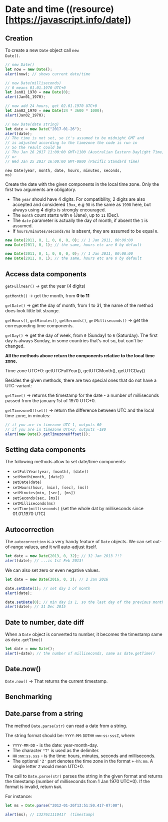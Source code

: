# **Date and time** ((resource)[https://javascript.info/date])

## **Creation**

To create a new <code>Date</code> object call <code>new Date()</code>.

```javascript
// new Date()
let now = new Date();
alert(now); // shows current date/time

// new Date(milliseconds)
// 0 means 01.01.1970 UTC+0
let Jan01_1970 = new Date(0);
alert(Jan01_1970);

// now add 24 hours, get 02.01.1970 UTC+0
let Jan02_1970 = new Date(24 * 3600 * 1000);
alert(Jan02_1970);

// new Date(date string)
let date = new Date("2017-01-26");
alert(date);
// The time is not set, so it's assumed to be midnight GMT and
// is adjusted according to the timezone the code is run in
// So the result could be
// Thu Jan 26 2017 11:00:00 GMT+1100 (Australian Eastern Daylight Time)
// or
// Wed Jan 25 2017 16:00:00 GMT-0800 (Pacific Standard Time)
```

<code>new Date(year, month, date, hours, minutes, seconds, ms)</code>

Create the date with the given components in the local time zone. Only the first two arguments are obligatory.

-   The <code>year</code> should have 4 digits. For compatibility, 2 digits are also accepted and considered <code>19xx</code>, e.g <code>98</code> is the same as <code>1998</code> here, but always using 4 digits is strongly encouraged.
-   The <code>month</code> count starts with <code>0</code> (Jane), up to <code>11</code> (Dec).
-   The <code>date</code> parameter is actually the day of month, if absent the <code>1</code> is assumed.
-   If <code>hours/minutes/seconds/ms</code> is absent, they are assumed to be equal <code>0</code>.

```javascript
new Date(2011, 0, 1, 0, 0, 0, 0); // 1 Jan 2011, 00:00:00
new Date(2011, 0, 1); // the same, hours etc are 0 by default

new Date(2011, 0, 1, 0, 0, 0, 0); // 1 Jan 2011, 00:00:00
new Date(2011, 0, 1); // the same, hours etc are 0 by default
```

## **Access data components**

<code>getFullYear()</code> -> get the year (4 digits)

<code>getMonth()</code> -> get the month, from **0 to 11**

<code>getDate()</code> -> get the day of month, from 1 to 31, the name of the method does look little bit strange.

<code>getHours()</code>, <code>getMinutes()</code>, <code>getSeconds()</code>, <code>getMilliseconds()</code> -> get the corresponding time components.

<code>getDay()</code> -> get the day of week, from <code>0</code> (Sunday) to <code>6</code> (Saturday). The first day is always Sunday, in some countries that's not so, but can't be changed.

**All the methods above return the components relative to the local time zone.**

Time zone UTC+0: getUTCFullYear(), getUTCMonth(), getUTCDay()

Besides the given methods, there are two special ones that do not have a UTC-variant:

<code>getTime()</code> -> returns the timestamp for the date - a number of milliseconds passed from the january 1st of 1970 UTC+0.

<code>getTimezoneOffset()</code> -> return the difference between UTC and the local time zone, in minutes:

```javascript
// if you are in timezone UTC-1, outputs 60
// if you are in timezone UTC+3, outputs -180
alert(new Date().getTimezoneOffset());
```

## **Setting data components**

The following methods allow to set date/time components:

-   <code>setFullYear(year, [month], [date])</code>
-   <code>setMonth(month, [date])</code>
-   <code>setDate(date)</code>
-   <code>setHours(hour, [min], [sec], [ms])</code>
-   <code>setMinutes(min, [sec], [ms])</code>
-   <code>setSeconds(sec, [ms])</code>
-   <code>setMilliseconds(ms)</code>
-   <code>setTime(milliseconds)</code> (set the whole dat by milliseconds since 01.01.1970 UTC)

## **Autocorrection**

The <code>autocorrection</code> is a very handy feature of <code>Date</code> objects. We can set out-of-range values, and it will auto-adjust itself.

```javascript
let date = new Date(2013, 0, 32); // 32 Jan 2013 ?!?
alert(date); // ...is 1st Feb 2013!
```

We can also set zero or even negative values.

```javascript
let date = new Date(2016, 0, 2); // 2 Jan 2016

date.setDate(1); // set day 1 of month
alert(date);

date.setDate(0); // min day is 1, so the last day of the previous month is assumed
alert(date); // 31 Dec 2015
```

## **Date to number, date diff**

When a <code>Date</code> object is converted to number, it becomes the timestamp same as <code>date.getTime()</code>

```javascript
let date = new Date();
alert(+date); // the number of milliseconds, same as date.getTime()
```

## **Date.now()**

<code>Date.now()</code> -> That returns the current timestamp.

## **Benchmarking**

## **Date.parse from a string**

The method <code>Date.parse(str)</code> can read a date from a string.

The string format should be: <code>YYYY-MM-DDTHH:mm:ss:sssZ</code>, where:

-   <code>YYYY-MM-DD</code> - is the date: year-month-day.
-   The character <code>"T"</code> is used as the delimiter.
-   <code>HH:mm:ss.sss</code> - is the time: hours, minutes, seconds and milliseconds.
-   The optional <code>'Z'</code> part denotes the time zone in the format <code>+-hh:mm</code>. A single letter <code>Z</code> would mean UTC+0.

The call to <code>Date.parse(str)</code> parses the string in the given format and returns the timestamp (number of milliseconds from 1 Jan 1970 UTC+0). If the format is invalid, return <code>NaN</code>.

For instance:

```javascript
let ms = Date.parse("2012-01-26T13:51:50.417-07:00");

alert(ms); // 1327611110417  (timestamp)
```

